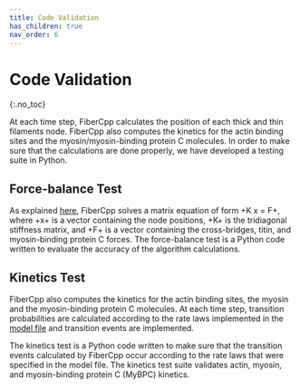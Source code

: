 ```yaml
---
title: Code Validation
has_children: true
nav_order: 6
---
```


# Code Validation
{:.no_toc}

At each time step, FiberCpp calculates the position of each thick and thin filaments node. FiberCpp also computes the kinetics for the actin binding sites and the myosin/myosin-binding protein C molecules. In order to make sure that the calculations are done properly, we have developed a testing suite in Python.

## Force-balance Test

As explained [here](../FiberCpp/calculations/calculations.html), FiberCpp solves a matrix equation of form +K x = F+, where +x+ is a vector containing the node positions, +K+ is the tridiagonal stiffness matrix, and +F+ is a vector containing the cross-bridges, titin, and myosin-binding protein C forces. The force-balance test is a Python code written to evaluate the accuracy of the algorithm calculations.

## Kinetics Test

FiberCpp also computes the kinetics for the actin binding sites, the myosin and the myosin-binding protein C molecules. At each time step, transition probabilities are calculated according to the rate laws implemented in the [model file](../structures/model/model.html) and transition events are implemented. 

The kinetics test is a Python code written to make sure that the transition events calculated by FiberCpp occur according to the rate laws that were specified in the model file. The kinetics test suite validates actin, myosin, and myosin-binding protein C (MyBPC) kinetics.
